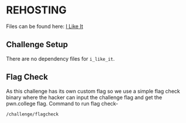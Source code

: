 # REHOSTING

Files can be found here: [I Like It](https://2019.angstromctf.com/challenges)

## Challenge Setup
There are no dependency files for `i_like_it`.

## Flag Check

As this challenge has its own custom flag so we use a simple flag check binary where the hacker can input the challenge flag and get the pwn.college flag. Command to run flag check-
```
/challenge/flagcheck
```
